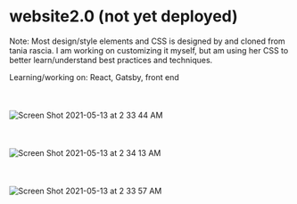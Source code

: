 # website2.0 (not yet deployed)
Note: Most design/style elements and CSS is designed by and cloned from tania rascia. I am working on customizing it myself, but am using her CSS to better learn/understand best practices and techniques.

Learning/working on: React, Gatsby, front end
<br/>
<br/>
<br/>
<br/>
![Screen Shot 2021-05-13 at 2 33 44 AM](https://user-images.githubusercontent.com/17814498/118087572-bf8a2c00-b393-11eb-917b-abc120f40d20.png)
<br/>
<br/>
<br/>
<br/>
![Screen Shot 2021-05-13 at 2 34 13 AM](https://user-images.githubusercontent.com/17814498/118087590-c44ee000-b393-11eb-94ea-ea515a9b1bdd.png)
<br/>
<br/>
<br/>
<br/>
![Screen Shot 2021-05-13 at 2 33 57 AM](https://user-images.githubusercontent.com/17814498/118087597-c749d080-b393-11eb-8dc8-34fda2f57cc9.png)
